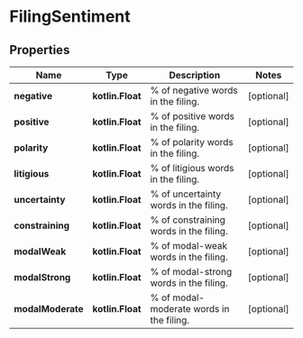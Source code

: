 
# FilingSentiment

## Properties
Name | Type | Description | Notes
------------ | ------------- | ------------- | -------------
**negative** | **kotlin.Float** | % of negative words in the filing. |  [optional]
**positive** | **kotlin.Float** | % of positive words in the filing. |  [optional]
**polarity** | **kotlin.Float** | % of polarity words in the filing. |  [optional]
**litigious** | **kotlin.Float** | % of litigious words in the filing. |  [optional]
**uncertainty** | **kotlin.Float** | % of uncertainty words in the filing. |  [optional]
**constraining** | **kotlin.Float** | % of constraining words in the filing. |  [optional]
**modalWeak** | **kotlin.Float** | % of modal-weak words in the filing. |  [optional]
**modalStrong** | **kotlin.Float** | % of modal-strong words in the filing. |  [optional]
**modalModerate** | **kotlin.Float** | % of modal-moderate words in the filing. |  [optional]



